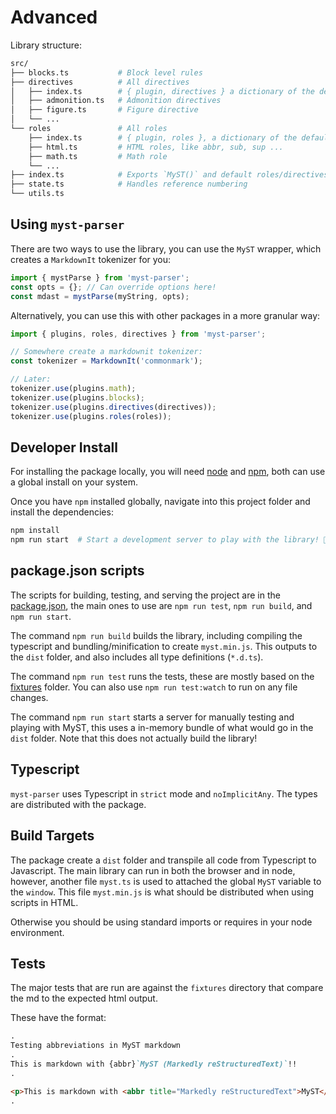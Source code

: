 # Advanced

Library structure:

```bash
src/
├── blocks.ts           # Block level rules
├── directives          # All directives
│   ├── index.ts        # { plugin, directives } a dictionary of the default directives
│   ├── admonition.ts   # Admonition directives
│   ├── figure.ts       # Figure directive
│   └── ...
└── roles               # All roles
    ├── index.ts        # { plugin, roles }, a dictionary of the default roles
    ├── html.ts         # HTML roles, like abbr, sub, sup ...
    ├── math.ts         # Math role
    └── ...
├── index.ts            # Exports `MyST()` and default roles/directives
├── state.ts            # Handles reference numbering
└── utils.ts
```

## Using `myst-parser`

There are two ways to use the library, you can use the `MyST` wrapper,
which creates a `MarkdownIt` tokenizer for you:

```javascript
import { mystParse } from 'myst-parser';
const opts = {}; // Can override options here!
const mdast = mystParse(myString, opts);
```

Alternatively, you can use this with other packages in a more granular way:

```javascript
import { plugins, roles, directives } from 'myst-parser';

// Somewhere create a markdownit tokenizer:
const tokenizer = MarkdownIt('commonmark');

// Later:
tokenizer.use(plugins.math);
tokenizer.use(plugins.blocks);
tokenizer.use(plugins.directives(directives));
tokenizer.use(plugins.roles(roles));
```

## Developer Install

For installing the package locally, you will need [node](https://nodejs.org/) and [npm](https://docs.npmjs.com/about-npm), both can use a global install on your system.

Once you have `npm` installed globally, navigate into this project folder and install the dependencies:

```bash
npm install
npm run start  # Start a development server to play with the library! 🚀
```

## package.json scripts

The scripts for building, testing, and serving the project are in the [package.json](package.json), the main ones to use are `npm run test`, `npm run build`, and `npm run start`.

The command `npm run build` builds the library, including compiling the typescript and bundling/minification to create `myst.min.js`.
This outputs to the `dist` folder, and also includes all type definitions (`*.d.ts`).

The command `npm run test` runs the tests, these are mostly based on the [fixtures](fixtures) folder. You can also use `npm run test:watch` to run on any file changes.

The command `npm run start` starts a server for manually testing and playing with MyST, this uses a in-memory bundle of what would go in the `dist` folder.
Note that this does not actually build the library!

## Typescript

`myst-parser` uses Typescript in `strict` mode and `noImplicitAny`. The types are distributed with the package.

## Build Targets

The package create a `dist` folder and transpile all code from Typescript to Javascript.
The main library can run in both the browser and in node, however, another file `myst.ts` is
used to attached the global `MyST` variable to the `window`. This file `myst.min.js`
is what should be distributed when using scripts in HTML.

Otherwise you should be using standard imports or requires in your node environment.

## Tests

The major tests that are run are against the `fixtures` directory that compare the md to the expected html output.

These have the format:

```md
.
Testing abbreviations in MyST markdown
.
This is markdown with {abbr}`MyST (Markedly reStructuredText)`!!
.

<p>This is markdown with <abbr title="Markedly reStructuredText">MyST</abbr>!!</p>
.
```
